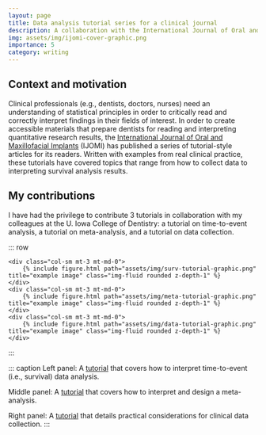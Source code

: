 ```yaml
---
layout: page
title: Data analysis tutorial series for a clinical journal
description: A collaboration with the International Journal of Oral and Maxillofacial Implants
img: assets/img/ijomi-cover-graphic.png
importance: 5
category: writing
---
```


## Context and motivation

Clinical professionals (e.g., dentists, doctors, nurses) need an understanding of statistical principles in order to critically read and correctly interpret findings in their fields of interest. In order to create accessible materials that prepare dentists for reading and interpreting quantitative research results, the [International Journal of Oral and Maxillofacial Implants](https://www.quintessence-publishing.com/deu/en/journal/the-international-journal-of-oral-maxillofacial-implants) (IJOMI) has published a series of tutorial-style articles for its readers. Written with examples from real clinical practice, these tutorials have covered topics that range from how to collect data to interpreting survival analysis results.

## My contributions

I have had the privilege to contribute 3 tutorials in collaboration with my colleagues at the U. Iowa College of Dentistry: a tutorial on time-to-event analysis, a tutorial on meta-analysis, and a tutorial on data collection.

::: row
```         
<div class="col-sm mt-3 mt-md-0">
    {% include figure.html path="assets/img/surv-tutorial-graphic.png" title="example image" class="img-fluid rounded z-depth-1" %}
</div>
<div class="col-sm mt-3 mt-md-0">
    {% include figure.html path="assets/img/meta-tutorial-graphic.png" title="example image" class="img-fluid rounded z-depth-1" %}
</div>
<div class="col-sm mt-3 mt-md-0">
    {% include figure.html path="assets/img/data-tutorial-graphic.png" title="example image" class="img-fluid rounded z-depth-1" %}
</div>
```
:::

::: caption
Left panel: A [tutorial](https://pubmed.ncbi.nlm.nih.gov/37083914/) that covers how to interpret time-to-event (i.e., survival) data analysis.

Middle panel: A [tutorial](https://pubmed.ncbi.nlm.nih.gov/38415999/) that covers how to interpret and design a meta-analysis.

Right panel: A [tutorial](https://pubmed.ncbi.nlm.nih.gov/38905115/) that details practical considerations for clinical data collection.
:::
